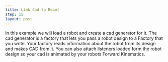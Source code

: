 ```yaml
---
title: Link Cad to Robot
step: 15
layout: post
---
```


In this example we will load a robot and create a cad generator for it. The cad generator is a factory that lets you pass a robot design to a Factory that you write. Your factory reads information about the robot from its design and makes CAD from it. You can also attach listeners loaded form the robot design so your cad is animated by your robots Forward Kinematics. 

